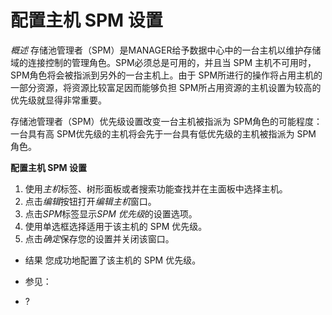 # 配置主机 SPM 设置

*概述*
存储池管理者（SPM）是MANAGER给予数据中心中的一台主机以维护存储域的连接控制的管理角色。SPM必须总是可用的，并且当 SPM 主机不可用时，SPM角色将会被指派到另外的一台主机上。由于 SPM所进行的操作将占用主机的一部分资源，将资源比较富足因而能够负担 SPM所占用资源的主机设置为较高的优先级就显得非常重要。

存储池管理者（SPM）优先级设置改变一台主机被指派为 SPM角色的可能程度：一台具有高 SPM优先级的主机将会先于一台具有低优先级的主机被指派为 SPM 角色。

**配置主机 SPM 设置**

1. 使用*主机*标签、树形面板或者搜索功能查找并在主面板中选择主机。
1. 点击*编辑*按钮打开*编辑主机*窗口。
1. 点击*SPM*标签显示*SPM 优先级*的设置选项。
1. 使用单选框选择适用于该主机的 SPM 优先级。
1. 点击*确定*保存您的设置并关闭该窗口。

* 结果
  您成功地配置了该主机的 SPM 优先级。

* 参见：

-   ?
